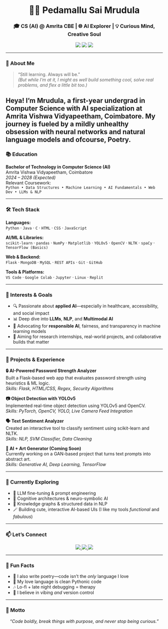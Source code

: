 <h1 align="center">👩‍💻 Pedamallu Sai Mrudula</h1>
<h3 align="center">🎓 CS (AI) @ Amrita CBE | 🌐 AI Explorer | 💡 Curious Mind, Creative Soul</h3>

<p align="center">
  <img src="https://img.shields.io/badge/Focus-Artificial%20Intelligence-8a2be2?style=for-the-badge&logo=openai" />
  <img src="https://img.shields.io/badge/Origin-Visakhapatnam-orange?style=for-the-badge&logo=map" />
  <img src="https://img.shields.io/badge/Open%20To-Internships%20%26%20Projects-green?style=for-the-badge&logo=leaflet" />
</p>

---

### 🧠 About Me

> “Still learning. Always will be.”  
> *(But while I’m at it, I might as well build something cool, solve real problems, and flex a little bit too.)*

Heya! I’m **Mrudula**, a first-year undergrad in **Computer Science with AI specialization** at **Amrita Vishwa Vidyapeetham, Coimbatore**. My journey is fueled by  a mildly unhealthy obsession with **neural networks** and **natural language models** and ofcourse, **Poetry**.
---

### 📚 Education

**Bachelor of Technology in Computer Science (AI)**  
Amrita Vishwa Vidyapeetham, Coimbatore  
*2024 – 2028 (Expected)*  
Relevant Coursework:  
`Python • Data Structures • Machine Learning • AI Fundamentals • Web Dev • LLMs & NLP`

---

### 🛠️ Tech Stack

**Languages:**  
`Python` · `Java` · `C` · `HTML` · `CSS` · `JavaScript`

**AI/ML & Libraries:**  
`scikit-learn` · `pandas` · `NumPy` · `Matplotlib` · `YOLOv5` · `OpenCV` · `NLTK` · `spaCy` · `TensorFlow (Basics)`

**Web & Backend:**  
`Flask` · `MongoDB` · `MySQL` · `REST APIs` · `Git` · `GitHub`

**Tools & Platforms:**  
`VS Code` · `Google Colab` · `Jupyter` · `Linux` · `Replit`

---

### 🌟 Interests & Goals

- 🔍 Passionate about **applied AI**—especially in healthcare, accessibility, and social impact
- 📊 Deep dive into **LLMs**, **NLP**, and **Multimodal AI**
- 💬 Advocating for **responsible AI**, fairness, and transparency in machine learning models
- 🎯 Aiming for research internships, real-world projects, and collaborative builds that matter

---

### 💼 Projects & Experience

**🔒 AI-Powered Password Strength Analyzer**  
Built a Flask-based web app that evaluates password strength using heuristics & ML logic.  
*Skills: Flask, HTML/CSS, Regex, Security Algorithms*

**📷 Object Detection with YOLOv5**  
Implemented real-time object detection using YOLOv5 and OpenCV.  
*Skills: PyTorch, OpenCV, YOLO, Live Camera Feed Integration*

**🗣️ Text Sentiment Analyzer**  
Created an interactive tool to classify sentiment using scikit-learn and NLTK.  
*Skills: NLP, SVM Classifier, Data Cleaning*

**🎨 AI + Art Generator (Coming Soon)**  
Currently working on a GAN-based project that turns text prompts into abstract art.  
*Skills: Generative AI, Deep Learning, TensorFlow*

---

### 🧩 Currently Exploring

- 🔭 LLM fine-tuning & prompt engineering
- 🧠 Cognitive architectures & neuro-symbolic AI
- 🔗 Knowledge graphs & structured data in NLP
- 🪄 Building cute, interactive AI-based UIs (I like my tools *functional* and *fabulous*)

---

### 📫 Let’s Connect

<p align="center">
  <a href="https://linkedin.com/in/sai-mrudula-pedamallu-1b44a3345">
    <img src="https://img.shields.io/badge/LinkedIn-Mrudula-blue?style=for-the-badge&logo=linkedin" />
  </a>
  <a href="mailto:mrudulasankar2007@gmail.com">
    <img src="https://img.shields.io/badge/Gmail-Email%20Me-red?style=for-the-badge&logo=gmail" />
  </a>
  <a href="https://github.com/Mrudula-itsjuzme">
    <img src="https://img.shields.io/badge/GitHub-Portfolio-black?style=for-the-badge&logo=github" />
  </a>
</p>

---

### 💖 Fun Facts

- 📝 I also write poetry—code isn’t the *only* language I love  
- 🐍 My love language is clean Pythonic code  
- 🎶 Lo-fi + late night debugging = therapy  
- 🧃 I believe in vibing *and* version control

---

### 💬 Motto

<p align="center"><i>“Code boldly, break things with purpose, and never stop being curious.”</i></p>
